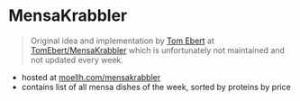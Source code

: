 # MensaKrabbler

> Original idea and implementation by [Tom Ebert](https://github.com/TomEbert)
> at [TomEbert/MensaKrabbler](https://github.com/TomEbert/MensaKrabbler) 
> which is unfortunately not maintained and not updated every week.

- hosted at [moellh.com/mensakrabbler](https://moellh.com/mensakrabbler)
- contains list of all mensa dishes of the week, sorted by proteins by price
